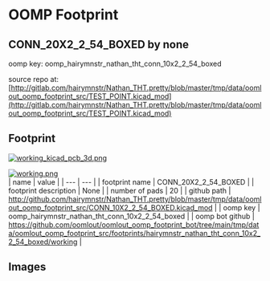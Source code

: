 # OOMP Footprint  
## CONN_20X2_2_54_BOXED  by none  
  
oomp key: oomp_hairymnstr_nathan_tht_conn_10x2_2_54_boxed  
  
source repo at: [http://gitlab.com/hairymnstr/Nathan_THT.pretty/blob/master/tmp/data/oomlout_oomp_footprint_src/TEST_POINT.kicad_mod](http://gitlab.com/hairymnstr/Nathan_THT.pretty/blob/master/tmp/data/oomlout_oomp_footprint_src/TEST_POINT.kicad_mod)  
## Footprint  
  
[![working_kicad_pcb_3d.png](working_kicad_pcb_3d_600.png)](working_kicad_pcb_3d.png)  
  
[![working.png](working_600.png)](working.png)  
| name | value | 
| --- | --- | 
| footprint name | CONN_20X2_2_54_BOXED | 
| footprint description | None | 
| number of pads | 20 | 
| github path | http://github.com/hairymnstr/Nathan_THT.pretty/blob/master/tmp/data/oomlout_oomp_footprint_src/CONN_10X2_2_54_BOXED.kicad_mod | 
| oomp key | oomp_hairymnstr_nathan_tht_conn_10x2_2_54_boxed | 
| oomp bot github | https://github.com/oomlout/oomlout_oomp_footprint_bot/tree/main/tmp/data/oomlout_oomp_footprint_src/footprints/hairymnstr_nathan_tht_conn_10x2_2_54_boxed/working | 
## Images  
